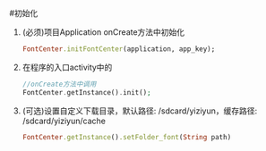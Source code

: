 #初始化

1. (必须)项目Application onCreate方法中初始化

    ```ruby
    FontCenter.initFontCenter(application, app_key);
    ```

3. 在程序的入口activity中的

    ```php
    //onCreate方法中调用
    FontCenter.getInstance().init();
    ```
2. (可选)设置自定义下载目录，默认路径: /sdcard/yiziyun，缓存路径: /sdcard/yiziyun/cache

    ```ruby
    FontCenter.getInstance().setFolder_font(String path)
    ```
